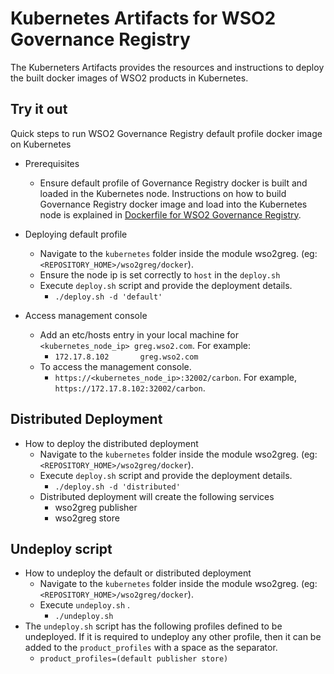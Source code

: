 # Kubernetes Artifacts for WSO2 Governance Registry #
The Kuberneters Artifacts provides the resources and instructions to deploy the built docker images of WSO2 products in Kubernetes.

## Try it out
Quick steps to run WSO2 Governance Registry default profile docker image on Kubernetes

* Prerequisites
    - Ensure default profile of Governance Registry docker is built and loaded in the Kubernetes node.
    Instructions on how to build Governance Registry docker image and load into the Kubernetes node is explained in [Dockerfile for WSO2 Governance Registry](https://github.com/wso2/kubernetes-artifacts/tree/master/wso2greg/docker/README.md#building-the-docker-images).

* Deploying default profile
    - Navigate to the `kubernetes` folder inside the module wso2greg. (eg: `<REPOSITORY_HOME>/wso2greg/docker`). 
    - Ensure the node ip is set correctly to `host` in the `deploy.sh`
    - Execute `deploy.sh` script and provide the deployment details.
        + `./deploy.sh -d 'default'`

* Access management console
    - Add an etc/hosts entry in your local machine for `<kubernetes_node_ip> greg.wso2.com`. For example:
        + `172.17.8.102       greg.wso2.com`
    - To access the management console.
        +  `https://<kubernetes_node_ip>:32002/carbon`. For example, `https://172.17.8.102:32002/carbon`.

## Distributed Deployment
          
* How to deploy the distributed deployment
    - Navigate to the `kubernetes` folder inside the module wso2greg. (eg: `<REPOSITORY_HOME>/wso2greg/docker`).
    - Execute `deploy.sh` script and provide the deployment details.
        + `./deploy.sh -d 'distributed'`
    - Distributed deployment will create the following services
        + wso2greg publisher
        + wso2greg store 
    
## Undeploy script

* How to undeploy the default or distributed deployment
    - Navigate to the `kubernetes` folder inside the module wso2greg. (eg: `<REPOSITORY_HOME>/wso2greg/docker`).
    - Execute `undeploy.sh` .
        + `./undeploy.sh`           
* The `undeploy.sh` script has the following profiles defined to be undeployed. If it is required to undeploy any other profile, then it can be added to the `product_profiles` with a space as the separator.
    - `product_profiles=(default publisher store)`

